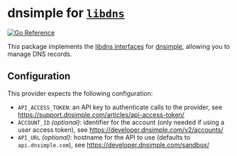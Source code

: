 # dnsimple for [`libdns`](https://github.com/libdns/libdns)

[![Go Reference](https://pkg.go.dev/badge/test.svg)](https://pkg.go.dev/github.com/libdns/dnsimple)

This package implements the [libdns interfaces](https://github.com/libdns/libdns) for [dnsimple](https://dnsimple.com), allowing you to manage DNS records.

## Configuration

This provider expects the following configuration:

- `API_ACCESS_TOKEN`: an API key to authenticate calls to the provider, see https://support.dnsimple.com/articles/api-access-token/
- `ACCOUNT_ID` _(optional)_: identifier for the account (only needed if using a user access token), see https://developer.dnsimple.com/v2/accounts/
- `API_URL` _(optional)_: hostname for the API to use (defaults to `api.dnsimple.com`), see https://developer.dnsimple.com/sandbox/

